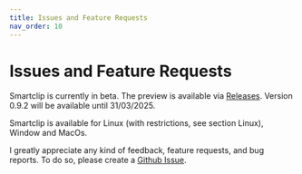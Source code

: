 ```yaml
---
title: Issues and Feature Requests
nav_order: 10
---
```

# Issues and Feature Requests

Smartclip is currently in beta. The preview is available via [Releases](https://github.com/muelphil/smartclip/releases/new). Version 0.9.2 will be available until 31/03/2025.

Smartclip is available for Linux (with restrictions, see section Linux), Window and MacOs.

I greatly appreciate any kind of feedback, feature requests, and bug reports. To do so, please create a [Github Issue](https://github.com/muelphil/smartclip/issues).